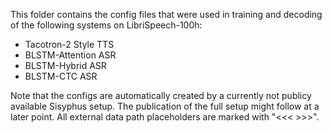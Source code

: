 This folder contains the config files that were used in training and decoding of the following systems on LibriSpeech-100h:

 - Tacotron-2 Style TTS
 - BLSTM-Attention ASR
 - BLSTM-Hybrid ASR
 - BLSTM-CTC ASR

Note that the configs are automatically created by a currently not publicy available Sisyphus setup.
The publication of the full setup might follow at a later point.
All external data path placeholders are marked with "<<< >>>".
